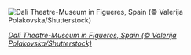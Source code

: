 
![Dalí Theatre-Museum in Figueres, Spain (© Valerija Polakovska/Shutterstock)](https://cn.bing.com//th?id=OHR.DaliMuseum_EN-US9901160892_1920x1080.jpg&rf=LaDigue_1920x1080.jpg&pid=hp)

*[Dalí Theatre-Museum in Figueres, Spain (© Valerija Polakovska/Shutterstock)](https://www.bing.com/search?q=%2bdali+theater-museum&form=hpcapt&filters=HpDate%3a%2220210416_0700%22)*

